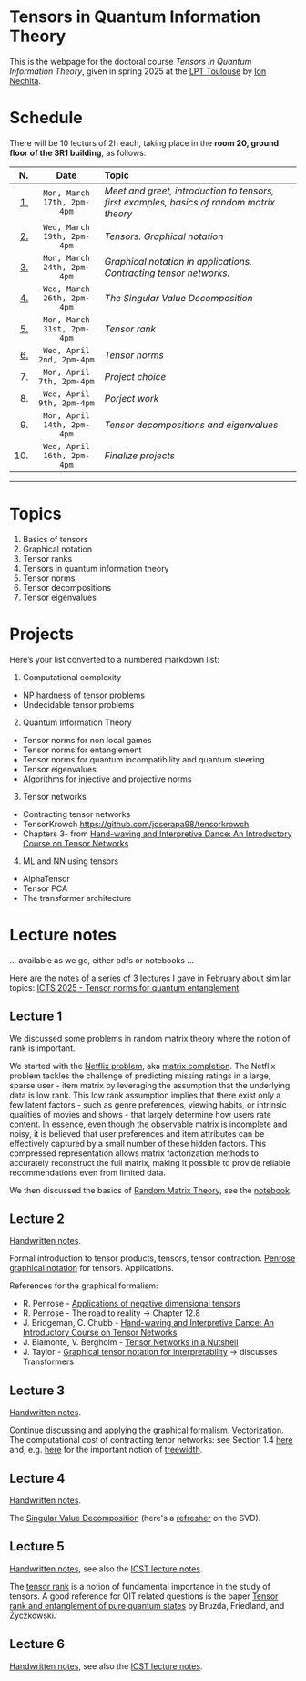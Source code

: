 # Tensors in Quantum Information Theory

This is the webpage for the doctoral course _Tensors in Quantum Information Theory_, given in spring 2025 at the [LPT Toulouse](https://lpt.univ-tlse3.fr/en/) by [Ion Nechita](https://ion.nechita.net/). 

# Schedule 
There will be 10 lecturs of 2h each, taking place in the **room 20, ground floor of the 3R1 building**, as follows: 

|N.| Date | Topic | 
| ---: | :---: | :--- | 
| [1.](#lecture-1)  | `Mon, March 17th, 2pm-4pm` | *Meet and greet, introduction to tensors, first examples, basics of random matrix theory*
| [2.](#lecture-2)  | `Wed, March 19th, 2pm-4pm` | *Tensors. Graphical notation*
| [3.](#lecture-3)  | `Mon, March 24th, 2pm-4pm` | *Graphical notation in applications. Contracting tensor networks.*
| [4.](#lecture-4)  | `Wed, March 26th, 2pm-4pm` | *The Singular Value Decomposition*
| [5.](#lecture-5)  | `Mon, March 31st, 2pm-4pm` | *Tensor rank*
| [6.](#lecture-6)  | `Wed, April 2nd, 2pm-4pm` | *Tensor norms*
| 7.  | `Mon, April 7th, 2pm-4pm` | *Project choice*
| 8.  | `Wed, April 9th, 2pm-4pm` | *Porject work*
| 9.  | `Mon, April 14th, 2pm-4pm` | *Tensor decompositions and eigenvalues*
| 10. | `Wed, April 16th, 2pm-4pm` | *Finalize projects*
---

# Topics
1. Basics of tensors
2. Graphical notation
3. Tensor ranks 
4. Tensors in quantum information theory 
5. Tensor norms
6. Tensor decompositions
7. Tensor eigenvalues

# Projects
Here’s your list converted to a numbered markdown list:
1.	Computational complexity 
  - NP hardness of tensor problems
  - Undecidable tensor problems
2. Quantum Information Theory 
  - Tensor norms for non local games
  - Tensor norms for entanglement
  - Tensor norms for quantum incompatibility and quantum steering
  - Tensor eigenvalues
  - Algorithms for injective and projective norms
3. Tensor networks
  - Contracting tensor networks
  - TensorKrowch https://github.com/joserapa98/tensorkrowch
  - Chapters 3- from [Hand-waving and Interpretive Dance: An Introductory Course on Tensor Networks](https://arxiv.org/abs/1603.03039)
4. ML and NN using tensors
  - AlphaTensor
  - Tensor PCA
  - The transformer architecture


# Lecture notes
... available as we go, either pdfs or notebooks ...

Here are the notes of a series of 3 lectures I gave in February about similar topics: [ICTS 2025 - Tensor norms for quantum entanglement](https://ion.nechita.net/assets/pages/teaching/icts-2025-tensor-norms-for-quantum-entanglement.html). 

## Lecture 1

We discussed some problems in random matrix theory where the notion of rank is important. 

We started with the [Netflix problem](https://www.nytimes.com/2008/11/23/magazine/23Netflix-t.html), aka [matrix completion](https://en.wikipedia.org/wiki/Matrix_completion). The Netflix problem tackles the challenge of predicting missing ratings in a large, sparse user - item matrix by leveraging the assumption that the underlying data is low rank. This low rank assumption implies that there exist only a few latent factors - such as genre preferences, viewing habits, or intrinsic qualities of movies and shows - that largely determine how users rate content. In essence, even though the observable matrix is incomplete and noisy, it is believed that user preferences and item attributes can be effectively captured by a small number of these hidden factors. This compressed representation allows matrix factorization methods to accurately reconstruct the full matrix, making it possible to provide reliable recommendations even from limited data.

We then discussed the basics of [Random Matrix Theory](https://en.wikipedia.org/wiki/Random_matrix), see the [notebook](/assets/basics-of-RMT.ipynb). 

## Lecture 2

[Handwritten notes](/assets/graphical-notation-for-tensors.pdf).

Formal introduction to tensor products, tensors, tensor contraction. [Penrose graphical notation](https://en.wikipedia.org/wiki/Penrose_graphical_notation) for tensors. Applications. 

References for the graphical formalism: 
-  R. Penrose - [Applications of negative dimensional tensors](https://www.mscs.dal.ca/%7Eselinger/papers/graphical-bib/public/Penrose-applications-of-negative-dimensional-tensors.pdf)
-  R. Penrose - The road to reality -> Chapter 12.8
-  J. Bridgeman, C. Chubb - [Hand-waving and Interpretive Dance: An Introductory Course on Tensor Networks](https://arxiv.org/abs/1603.03039)
-  J. Biamonte, V. Bergholm - [Tensor Networks in a Nutshell](https://arxiv.org/abs/1708.00006)
-  J. Taylor - [Graphical tensor notation for interpretability](https://www.lesswrong.com/posts/BQKKQiBmc63fwjDrj/graphical-tensor-notation-for-interpretability) -> discusses Transformers

## Lecture 3

[Handwritten notes](/assets/graphical-notation-for-tensors.pdf).

Continue discussing and applying the graphical formalism. Vectorization. The computational cost of contracting tenor networks: see Section 1.4 [here](https://arxiv.org/abs/1603.03039) and, e.g. [here](https://arxiv.org/abs/quant-ph/0511069) for the important notion of [treewidth](https://en.wikipedia.org/wiki/Treewidth). 

## Lecture 4

[Handwritten notes](/assets/SVD.pdf).

The [Singular Value Decomposition](https://en.wikipedia.org/wiki/Singular_value_decomposition) (here's a [refresher](https://www-users.cse.umn.edu/~lerman/math5467/svd.pdf) on the SVD). 

## Lecture 5

[Handwritten notes](/assets/Tensor-rank.pdf), see also the [ICST lecture notes](https://ion.nechita.net/assets/pages/teaching/icts-2025-tensor-norms-for-quantum-entanglement.html).

The [tensor rank](https://en.wikipedia.org/wiki/Tensor_rank_decomposition) is a notion of fundamental importance in the study of tensors. A good reference for QIT related questions is the paper [Tensor rank and entanglement of pure quantum states](https://arxiv.org/abs/1912.06854) by Bruzda, Friedland, and Życzkowski.

## Lecture 6

[Handwritten notes](), see also the [ICST lecture notes](https://ion.nechita.net/assets/pages/teaching/icts-2025-tensor-norms-for-quantum-entanglement.html).



